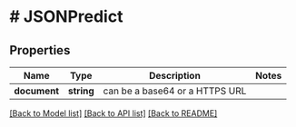 # # JSONPredict

## Properties

Name | Type | Description | Notes
------------ | ------------- | ------------- | -------------
**document** | **string** | can be a base64 or a HTTPS URL |

[[Back to Model list]](../../README.md#models) [[Back to API list]](../../README.md#endpoints) [[Back to README]](../../README.md)
